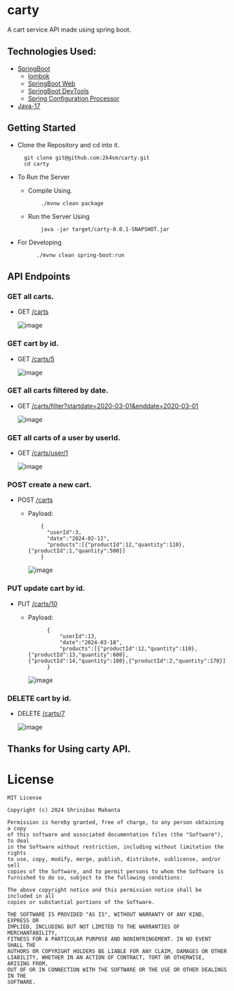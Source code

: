 # carty
A cart service API made using spring boot.

## Technologies Used:
- [SpringBoot](https://spring.io/projects/spring-boot/)
    - [lombok](https://projectlombok.org/features/all)
    - [SpringBoot Web](https://docs.spring.io/spring-boot/docs/current/reference/html/web.html)
    - [SpringBoot DevTools](https://docs.spring.io/spring-boot/docs/1.5.16.RELEASE/reference/html/using-boot-devtools.html)
    - [Spring Configuration Processor](https://mvnrepository.com/artifact/org.springframework.boot/spring-boot-configuration-processor)
- [Java-17](https://www.oracle.com/news/announcement/oracle-releases-java-17-2021-09-14/)

## Getting Started

- Clone the Repository and cd into it.

        
        git clone git@github.com:2k4sm/carty.git
        cd carty

- To Run the Server


  - Compile Using.

        
            ./mvnw clean package
    
  - Run the Server Using


            java -jar target/carty-0.0.1-SNAPSHOT.jar





- For Developing

            ./mvnw clean spring-boot:run

## API Endpoints

### GET all carts.
- GET [/carts](http://localhost:8080/carts)

  ![image](https://github.com/2k4sm/carty/assets/101013814/b984ff44-404b-49d1-aa28-7da3ae39e525)

### GET cart by id.
- GET [/carts/5](http://localhost:8080/carts/5)

    ![image](https://github.com/2k4sm/carty/assets/101013814/5f169182-9616-430e-9287-4963e1284f93)

### GET all carts filtered by date.

- GET [/carts/filter?startdate=2020-03-01&enddate=2020-03-01](http://localhost:8080/carts/filter?startdate=2020-03-01&enddate=2020-03-01)

    ![image](https://github.com/2k4sm/carty/assets/101013814/b4fad5b4-71f6-46ac-b929-5bff6dcf682d)


### GET all carts of a user by userId.

- GET [/carts/user/1](http://localhost:8080/carts/user/1)

    ![image](https://github.com/2k4sm/carty/assets/101013814/3ec8a812-5eb3-46c4-bf57-06253f75b418)

### POST create a new cart.

- POST [/carts](http://localhost:8080/carts)

    - Payload:

              {
                "userId":3,
                "date":"2024-02-12",
                "products":[{"productId":12,"quantity":110},{"productId":1,"quantity":500}]
              }

      ![image](https://github.com/2k4sm/carty/assets/101013814/60899a48-4dc3-4fba-8a7c-6300e1198011)

### PUT update cart by id.

- PUT [/carts/10](http://localhost:8080/carts/10)


  - Payload:

              {
                  "userId":13,
                  "date":"2024-03-18",
                  "products":[{"productId":12,"quantity":110},{"productId":13,"quantity":600},{"productId":14,"quantity":180},{"productId":2,"quantity":170}]
              }


    ![image](https://github.com/2k4sm/carty/assets/101013814/3324d1fe-a2cf-4050-834f-6a4a8cb6e3b4)


### DELETE cart by id.

- DELETE [/carts/7](http://localhost:8080/carts/7)


  ![image](https://github.com/2k4sm/carty/assets/101013814/649e0c4d-de3c-490a-a422-c2d7c4a0241b)


## Thanks for Using carty API.

# License


    MIT License

    Copyright (c) 2024 Shrinibas Mahanta

    Permission is hereby granted, free of charge, to any person obtaining a copy
    of this software and associated documentation files (the "Software"), to deal
    in the Software without restriction, including without limitation the rights
    to use, copy, modify, merge, publish, distribute, sublicense, and/or sell
    copies of the Software, and to permit persons to whom the Software is
    furnished to do so, subject to the following conditions:

    The above copyright notice and this permission notice shall be included in all
    copies or substantial portions of the Software.

    THE SOFTWARE IS PROVIDED "AS IS", WITHOUT WARRANTY OF ANY KIND, EXPRESS OR
    IMPLIED, INCLUDING BUT NOT LIMITED TO THE WARRANTIES OF MERCHANTABILITY,
    FITNESS FOR A PARTICULAR PURPOSE AND NONINFRINGEMENT. IN NO EVENT SHALL THE
    AUTHORS OR COPYRIGHT HOLDERS BE LIABLE FOR ANY CLAIM, DAMAGES OR OTHER
    LIABILITY, WHETHER IN AN ACTION OF CONTRACT, TORT OR OTHERWISE, ARISING FROM,
    OUT OF OR IN CONNECTION WITH THE SOFTWARE OR THE USE OR OTHER DEALINGS IN THE
    SOFTWARE.
